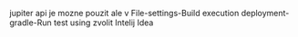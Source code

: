 jupiter api je mozne pouzit ale v File-settings-Build execution deployment-gradle-Run test using zvolit Intelij Idea 